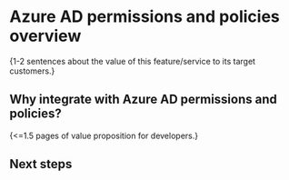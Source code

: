 # Azure AD permissions and policies overview

{1-2 sentences about the value of this feature/service to its target customers.} 

## Why integrate with Azure AD permissions and policies?

{<=1.5 pages of value proposition for developers.}

## Next steps